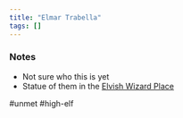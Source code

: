 ```yaml
---
title: "Elmar Trabella"
tags: []
---
```


### Notes
- Not sure who this is yet
- Statue of them in the [Elvish Wizard Place](Elvish%20Wizard%20Place)

#unmet #high-elf 